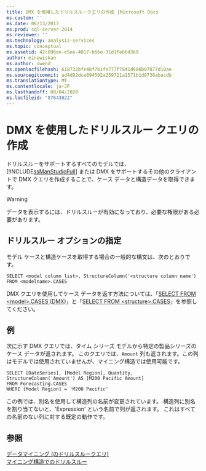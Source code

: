 ```yaml
---
title: DMX を使用したドリルスルークエリの作成 |Microsoft Docs
ms.custom: ''
ms.date: 06/13/2017
ms.prod: sql-server-2014
ms.reviewer: ''
ms.technology: analysis-services
ms.topic: conceptual
ms.assetid: 42c896ee-e5ee-4017-b66e-31d1fe66d369
author: minewiskan
ms.author: owend
ms.openlocfilehash: 618732bfe48f7b1fe777f7841d686b07877d10ae
ms.sourcegitcommit: ad4d92dce894592a259721a1571b1d8736abacdb
ms.translationtype: MT
ms.contentlocale: ja-JP
ms.lasthandoff: 08/04/2020
ms.locfileid: "87643022"
---
```

# <a name="create-drillthrough-queries-using-dmx"></a>DMX を使用したドリルスルー クエリの作成
  ドリルスルーをサポートするすべてのモデルでは、 [!INCLUDE[ssManStudioFull](../../includes/ssmanstudiofull-md.md)] または DMX をサポートするその他のクライアントで DMX クエリを作成することで、ケース データと構造データを取得できます。  
  
> [!WARNING]  
>  データを表示するには、ドリルスルーが有効になっており、必要な権限がある必要があります。  
  
## <a name="specifying-drillthrough-options"></a>ドリルスルー オプションの指定  
 モデル ケースと構造ケースを取得する場合の一般的な構文は、次のとおりです。  
  
```  
SELECT <model column list>, StructureColumn('<structure column name') FROM <modelname>.CASES  
```  
  
 DMX クエリを使用してケース データを返す方法については、「[SELECT FROM &#60;model&#62;.CASES (DMX)](/sql/dmx/select-from-model-content-dmx)」と「[SELECT FROM &#60;structure&#62;.CASES](/sql/dmx/select-from-structure-cases)」を参照してください。  
  
## <a name="examples"></a>例  
 次に示す DMX クエリでは、タイム シリーズ モデルから特定の製品シリーズのケース データが返されます。 このクエリでは、`Amount` 列も返されます。この列はモデルでは使用されていませんが、マイニング構造では使用可能です。  
  
```  
SELECT [DateSeries], [Model Region], Quantity, StructureColumn('Amount') AS [M200 Pacific Amount]  
FROM Forecasting.CASES  
WHERE [Model Region] = 'M200 Pacific'  
```  
  
 この例では、別名を使用して構造列の名前が変更されています。 構造列に別名を割り当てないと、'Expression' という名前で列が返されます。 これはすべての名前のない列に対する既定の動作です。  
  
## <a name="see-also"></a>参照  
 [データマイニング &#40;のドリルスルークエリ&#41;](drillthrough-queries-data-mining.md)   
 [マイニング構造でのドリルスルー](drillthrough-on-mining-structures.md)  
  
  
